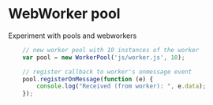 WebWorker pool
========

Experiment with pools and webworkers

```js
    // new worker pool with 10 instances of the worker
    var pool = new WorkerPool('js/worker.js', 10);

    // register callback to worker's onmessage event
    pool.registerOnMessage(function (e) {
        console.log("Received (from worker): ", e.data);
    });
```

